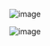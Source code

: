 ![image](https://user-images.githubusercontent.com/69858181/117596436-c443ab80-b119-11eb-8c45-f68d62c0814b.png)

![image](https://user-images.githubusercontent.com/69858181/118126867-4a3c4c80-b3cf-11eb-9929-5d4a2a33d12d.png)

